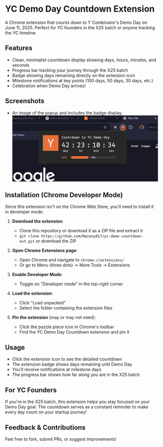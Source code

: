 # YC Demo Day Countdown Extension

A Chrome extension that counts down to Y Combinator's Demo Day on June 11, 2025. Perfect for YC founders in the X25 batch or anyone tracking the YC timeline.

## Features

- Clean, minimalist countdown display showing days, hours, minutes, and seconds
- Progress bar tracking your journey through the X25 batch
- Badge showing days remaining directly on the extension icon
- Milestone notifications at key points (100 days, 50 days, 30 days, etc.)
- Celebration when Demo Day arrives!

## Screenshots
- An image of the popup and includes the badge display. 
![Extension Popup](images/screenshot.png)

## Installation (Chrome Developer Mode)

Since this extension isn't on the Chrome Web Store, you'll need to install it in developer mode:

1. **Download the extension**:
   - Clone this repository or download it as a ZIP file and extract it
   - `git clone https://github.com/Masony817/yc-demo-countdown-ext.git` or download the ZIP

2. **Open Chrome Extensions page**:
   - Open Chrome and navigate to `chrome://extensions/`
   - Or go to Menu (three dots) → More Tools → Extensions

3. **Enable Developer Mode**:
   - Toggle on "Developer mode" in the top-right corner

4. **Load the extension**:
   - Click "Load unpacked"
   - Select the folder containing the extension files

5. **Pin the extension** (may or may not need):
   - Click the puzzle piece icon in Chrome's toolbar
   - Find the YC Demo Day Countdown extension and pin it

## Usage

- Click the extension icon to see the detailed countdown
- The extension badge shows days remaining until Demo Day
- You'll receive notifications at milestone days
- The progress bar shows how far along you are in the X25 batch

## For YC Founders

If you're in the X25 batch, this extension helps you stay focused on your Demo Day goal. The countdown serves as a constant reminder to make every day count on your startup journey!

## Feedback & Contributions

Feel free to fork, submit PRs, or suggest improvements!

